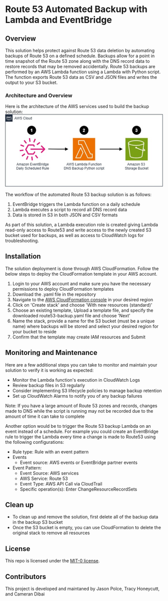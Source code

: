 # Route 53 Automated Backup with Lambda and EventBridge

## Overview

This solution helps protect against Route 53 data deletion by automating backups of Route 53 on a defined schedule. Backups allow for a point in time snapshot of the Route 53 zone along with the DNS record data to restore records that may be removed accidentally. Route 53 backups are performed by an AWS Lambda function using a Lambda with Python script. The function exports Route 53 data as CSV and JSON files and writes the output to your S3 bucket.


### Architecture and Overview
Here is the architecture of the AWS services used to build the backup solution:
![Architecture Diagram](/img/figure1.jpg)

The workflow of the automated Route 53 backup solution is as follows: 
1. EventBridge triggers the Lambda function on a daily schedule
2. Lambda executes a script to record all DNS record data 
3. Data is stored in S3 in both JSON and CSV formats

As part of this solution, a Lambda execution role is created giving Lambda read-only access to Route53 and write access to the newly created S3 bucket used for backups, as well as access to CloudWatch logs for troubleshooting.

## Installation

The solution deployment is done through AWS CloudFormation. Follow the below steps to deploy the CloudFormation template in your AWS account.
1. Login to your AWS account and make sure you have the necessary permissions to deploy CloudFormation templates
2. Download the .yaml file in the repository
3. Navigate to the [AWS CloudFormation console](https://console.aws.amazon.com/cloudformation) in your desired region
4. Click on 'Create stack' and choose 'With new resources (standard)'
5. Choose an existing template, Upload a template file, and specify the downloaded route53-backup.yaml file and choose 'Next'
6. Name the stack, provide a name for the S3 bucket (must be a unique name) where backups will be stored and select your desired region for your bucket to reside
7. Confirm that the template may create IAM resources and Submit



## Monitoring and Maintenance
Here are a few additional steps you can take to monitor and maintain your solution to verify it is working as expected:
- Monitor the Lambda function's execution in CloudWatch Logs
- Review backup files in S3 regularly
- Consider implementing S3 lifecycle policies to manage backup retention
- Set up CloudWatch Alarms to notify you of any backup failures

Note: If you have a large amount of Route 53 zones and records, changes made to DNS while the script is running may not be recorded due to the amount of time it can take to complete

Another option would be to trigger the Route 53 backup Lambda on an event instead of a schedule. For example you could create an EventBridge rule to trigger the Lambda every time a change is made to Route53 using the following configurations:
- Rule type: Rule with an event pattern
- Events
	- Event source: AWS events or EventBridge partner events
- Event Pattern:
	- Event Source: AWS services
	- AWS Service: Route 53
	- Event Type: AWS API Call via CloudTrail
	- Specific operation(s): Enter ChangeResourceRecordSets

## Clean up
- To clean up and remove the solution, first delete all of the backup data in the backup S3 bucket
- Once the S3 bucket is empty, you can use CloudFormation to delete the original stack to remove all resources


## License
This repo is licensed under the [MIT-0 license](/LICENSE).


## Contributors
This project is developed and maintaned by Jason Polce, Tracy Honeycutt, and Cameran Dibai